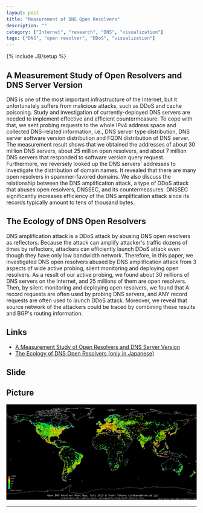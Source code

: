 ```yaml
---
layout: post
title: "Measurement of DNS Open Resolvers"
description: ""
category: ["Internet", "research", "DNS", "visualization"]
tags: ["DNS", "open resolver", "DDoS", "visualization"]
---
```

{% include JB/setup %}

## A Measurement Study of Open Resolvers and DNS Server Version

DNS is one of the most important infrastructure of the Internet,
but it unfortunately suffers from malicious attacks,
such as DDoS and cache poisoning.
Study and investigation of currently-deployed DNS servers are needed
to implement effective and efficient countermeasure.
To cope with that, we sent probing requests to
the whole IPv4 address space and collected DNS-related information, i.e.,
DNS server type distribution, DNS server software version distribution
and FQDN distribution of DNS server.
The measurement result shows that we obtained the addresses of
about 30 million DNS servers, about 25 million open resolvers,
and about 7 million DNS servers that responded to software version query
request.
Furthermore, we reversely looked up the DNS servers' addresses
to investigate the distribution of domain names.
It revealed that there are many open resolvers in spammer-favored domains.
We also discuss the relationship between the DNS amplification attack,
a type of DDoS attack that abuses open resolvers,
DNSSEC, and its countermeasures.
DNSSEC significantly increases efficiency of the DNS amplification
attack since its records typically amount to tens of thousand bytes.

## The Ecology of DNS Open Resolvers

DNS amplification attack is a DDoS attack by abusing DNS open resolvers as
reflectors.
Because the attack can amplify attacker's traffic dozens of times by reflectors,
attackers can efficiently launch DDoS attack even though they have only
low bandwidth network.
Therefore, in this paper, we investigated DNS open resolvers abused by
DNS amplification attack from 3 aspects of wide active probing,
silent monitoring and deploying open resolvers.
As a result of our active probing, we found about 30 millions of DNS
servers on the Internet, and 25 millions of them are open resolvers.
Then, by silent monitoring and deploying open resolvers,
we found that A record requests are often used by probing DNS servers,
and ANY record requests are often used to launch DDoS attack.
Moreover, we reveal that source network of the attackers could be traced
by combining these results and BGP's routing information.

## Links

- [A Measurement Study of Open Resolvers and DNS Server Version](https://github.com/ytakano/ytakanospapers/tree/master/ic_2013)
- [The Ecology of DNS Open Resolvers (only in Japanese)](https://github.com/ytakano/ytakanospapers/tree/master/ieice_201410)

## Slide

<script async class="speakerdeck-embed" data-id="0077d6fc2059446d9fbf8d7c1ae2e2e6" data-ratio="1.33333333333333" src="//speakerdeck.com/assets/embed.js"></script>

## Picture

[![openresolver](/assets/open_dns_resolver_heatmap_201307.png "Visualization of DNS Open Resolvers")](/assets/open_dns_resolver_heatmap_201307.png)

---